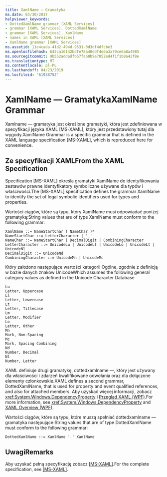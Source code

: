 ```yaml
---
title: XamlName — Gramatyka
ms.date: 03/30/2017
helpviewer_keywords:
- DottedXamlName grammar [XAML Services]
- grammar [XAML Services], DottedXamlName
- grammar [XAML Services], XamlName
- names in XAML [XAML Services]
- XamlName grammar [XAML Services]
ms.assetid: 11e4cada-41d2-494d-9531-0d3df4dfcbe3
ms.openlocfilehash: 642ca16142bdfe78a40ddf4e6a3a79ce6a8a4985
ms.sourcegitcommit: 9b552addadfb57fab0b9e7852ed4f1f1b8a42f8e
ms.translationtype: MT
ms.contentlocale: pl-PL
ms.lasthandoff: 04/23/2019
ms.locfileid: "61938752"
---
```

# <a name="xamlname-grammar"></a><span data-ttu-id="a97ba-102">XamlName — Gramatyka</span><span class="sxs-lookup"><span data-stu-id="a97ba-102">XamlName Grammar</span></span>
<span data-ttu-id="a97ba-103">Xamlname — gramatyka jest określone gramatyki, która jest zdefiniowana w specyfikacji języka XAML [MS-XAML], który jest przedstawiony tutaj dla wygody.</span><span class="sxs-lookup"><span data-stu-id="a97ba-103">XamlName Grammar is a specific grammar that is defined in the XAML language specification [MS-XAML], which is reproduced here for convenience.</span></span>  
  
## <a name="from-the-xaml-specification"></a><span data-ttu-id="a97ba-104">Ze specyfikacji XAML</span><span class="sxs-lookup"><span data-stu-id="a97ba-104">From the XAML Specification</span></span>  
 <span data-ttu-id="a97ba-105">Specification [MS-XAML] określa gramatyki XamlName do identyfikowania zestawów prawne identyfikatory symboliczne używane dla typów i właściwości.</span><span class="sxs-lookup"><span data-stu-id="a97ba-105">The [MS-XAML] specification defines the grammar XamlName to identify the set of legal symbolic identifiers used for types and properties.</span></span>  
  
 <span data-ttu-id="a97ba-106">Wartości ciągów, które są typu, który XamlName musi odpowiadać poniżej gramatyką:</span><span class="sxs-lookup"><span data-stu-id="a97ba-106">String values that are of type XamlName must conform to the following grammar:</span></span>  
  
```  
XamlName ::= NameStartChar ( NameChar )*   
NameStartChar ::= LetterCharacter | '_'   
NameChar ::= NameStartChar | DecimalDigit | CombiningCharacter   
LetterCharacter ::= UnicodeLu | UnicodeLl | UnicodeLo | UnicodeLt | UnicodeNl   
DecimalDigit ::= UnicodeNd   
CombiningCharacter ::= UnicodeMn | UnicodeMc  
```  
  
 <span data-ttu-id="a97ba-107">Który założono następujące wartości kategorii Ogólne, zgodnie z definicją w bazie danych znaków Unicode</span><span class="sxs-lookup"><span data-stu-id="a97ba-107">Which assumes the following general category values as defined in the Unicode Character Database</span></span>  
  
```  
Lu  
Letter, Uppercase  
Ll  
Letter, Lowercase  
Lt  
Letter, Titlecase  
Lm  
Letter, Modifier  
Lo  
Letter, Other  
Mn  
Mark, Non-Spacing  
Mc  
Mark, Spacing Combining  
Nd  
Number, Decimal  
Nl  
Number, Letter  
```  
  
 <span data-ttu-id="a97ba-108">XAML definiuje drugi gramatykę, dottedxamlname —, który jest używany dla właściwości i zdarzeń kwalifikowane odwołania oraz dla dołączone elementy członkowskie.</span><span class="sxs-lookup"><span data-stu-id="a97ba-108">XAML defines a second grammar, DottedXamlName, that is used for property and event qualified references, and also for attached members.</span></span> <span data-ttu-id="a97ba-109">Aby uzyskać więcej informacji, zobacz <xref:System.Windows.DependencyProperty> i [Przegląd XAML (WPF)](../wpf/advanced/xaml-overview-wpf.md).</span><span class="sxs-lookup"><span data-stu-id="a97ba-109">For more information, see <xref:System.Windows.DependencyProperty> and [XAML Overview (WPF)](../wpf/advanced/xaml-overview-wpf.md).</span></span>  
  
 <span data-ttu-id="a97ba-110">Wartości ciągów, które są typu, które muszą spełniać dottedxamlname — gramatyka następujące:</span><span class="sxs-lookup"><span data-stu-id="a97ba-110">String values that are of type DottedXamlName must conform to the following grammar:</span></span>  
  
```  
DottedXamlName ::= XamlName '.' XamlName  
```  
  
## <a name="remarks"></a><span data-ttu-id="a97ba-111">Uwagi</span><span class="sxs-lookup"><span data-stu-id="a97ba-111">Remarks</span></span>  
 <span data-ttu-id="a97ba-112">Aby uzyskać pełną specyfikację zobacz [ \[MS-XAML\]](https://go.microsoft.com/fwlink/?LinkId=114525).</span><span class="sxs-lookup"><span data-stu-id="a97ba-112">For the complete specification, see [\[MS-XAML\]](https://go.microsoft.com/fwlink/?LinkId=114525).</span></span>
